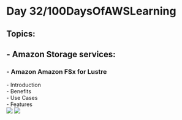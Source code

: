 <h1> Day 32/100DaysOfAWSLearning </h1>
<h2> Topics: </h2>

 <h2>  - Amazon Storage services: </h2>

<h3> - Amazon Amazon FSx for Lustre</h3>
          - Introduction <br>
          - Benefits <br>
          - Use Cases <br>
          - Features <br>

<img src = "https://github.com/thetechgirlgita/100-days-of-aws-learning/blob/master/Images/Day32/32_1.jpg?raw=true">
<img src = "https://github.com/thetechgirlgita/100-days-of-aws-learning/blob/master/Images/Day32/32_2.jpg?raw=true">

